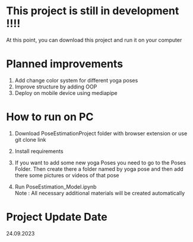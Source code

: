 # This project is still in development !!!!

At this point, you can download this project and run it on your computer<br>

# Planned improvements
1. Add change color system for different yoga poses <br>
2. Improve structure by adding OOP <br>
2. Deploy on mobile device using mediapipe <br>

# How to run on PC
1. Download PoseEstimationProject folder with browser extension or use git clone link <br>

2. Install requirements <br>

3. If you want to add some new yoga Poses you need to go to the Poses Folder. Then create there a folder named by yoga pose and then add there some pictures or videos of that pose <br>

4. Run PoseEstimation_Model.ipynb<br>
Note : All necessary additional materials will be created automatically<br>

# Project Update Date
24.09.2023
